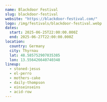 ```yaml
---
name: Blackdoor Festival
slug: blackdoor-festival
website: "https://blackdoor-festival.com/"
logo: /img/festivals/blackdoor-festival.webp
dates:
  start: 2025-06-25T22:00:00.000Z
  end: 2025-06-27T22:00:00.000Z
location:
  country: Germany
  city: Thyrnau
  lat: 48.585752907035385
  lon: 13.556426640740348
lineup:
  - stoned-jesus
  - el-perro
  - mothers-cake
  - daily-thompson
  - einseinseins
  - acid-row
---
```

